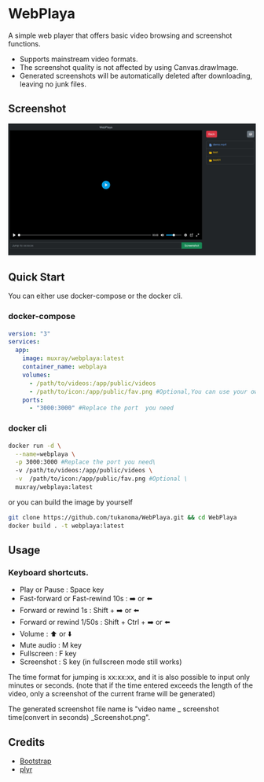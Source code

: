 # WebPlaya
A simple web player that offers basic video  browsing and screenshot functions.

- Supports mainstream video formats.
- The screenshot quality is not affected by using Canvas.drawImage.
- Generated screenshots will be automatically deleted after downloading, leaving no junk files.


## Screenshot

![](screenshot.webp)


## Quick Start

You can either use docker-compose or the docker cli.

### docker-compose

```yaml
version: "3"
services:
  app:
    image: muxray/webplaya:latest
    container_name: webplaya
    volumes:
      - /path/to/videos:/app/public/videos
      - /path/to/icon:/app/public/fav.png #Optional,You can use your own image as the favicon.
    ports:
      - "3000:3000" #Replace the port  you need
```

### docker cli

```bash
docker run -d \
  --name=webplaya \
  -p 3000:3000 #Replace the port you need\
  -v /path/to/videos:/app/public/videos \
  -v  /path/to/icon:/app/public/fav.png #Optional \
  muxray/webplaya:latest
```

or you can build the image by yourself

```bash
git clone https://github.com/tukanoma/WebPlaya.git && cd WebPlaya
docker build . -t webplaya:latest
```
## Usage

### Keyboard shortcuts.

- Play or Pause : Space key
- Fast-forward or Fast-rewind 10s :  ➡️ or ⬅️
- Forward or rewind 1s : Shift + ➡️ or ⬅️
- Forward or rewind 1/50s : Shift + Ctrl + ➡️ or ⬅️
- Volume : ⬆️ or ⬇️
- Mute audio :  M key
- Fullscreen : F key
- Screenshot : S key (in fullscreen mode still works)

The time format for jumping is xx:xx:xx, and it is also possible to input only minutes or seconds.
(note that if the time entered exceeds the length of the video, only a screenshot of the current frame will be
generated)

The generated screenshot file name is "video name _ screenshot time(convert in seconds) _Screenshot.png".

## Credits

- [Bootstrap](https://github.com/twbs/bootstrap)
- [plyr](https://github.com/sampotts/plyr)